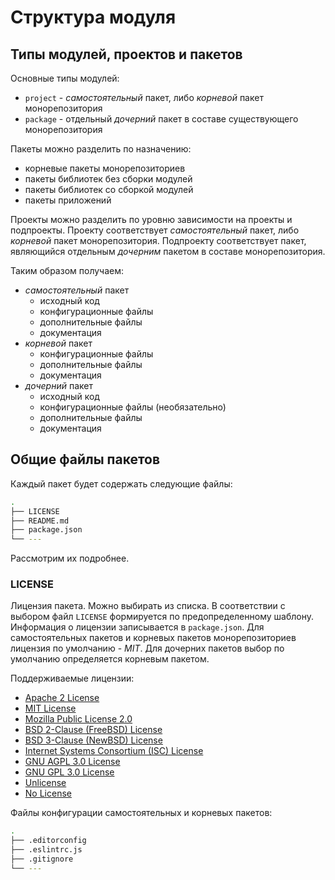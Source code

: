 # Структура модуля

## Типы модулей, проектов и пакетов

Основные типы модулей:

- `project` - _самостоятельный_ пакет, либо _корневой_ пакет монорепозитория
- `package` - отдельный _дочерний_ пакет в составе существующего монорепозитория

Пакеты можно разделить по назначению:

- корневые пакеты монорепозиториев
- пакеты библиотек без сборки модулей
- пакеты библиотек со сборкой модулей
- пакеты приложений

Проекты можно разделить по уровню зависимости на проекты и подпроекты. Проекту соответствует _самостоятельный_ пакет,
либо _корневой_ пакет монорепозитория. Подпроекту соответствует пакет, являющийся отдельным _дочерним_ пакетом в составе
монорепозитория.

Таким образом получаем:

- _самостоятельный_ пакет
  - исходный код
  - конфигурационные файлы
  - дополнительные файлы
  - документация
- _корневой_ пакет
  - конфигурационные файлы
  - дополнительные файлы
  - документация
- _дочерний_ пакет
  - исходный код
  - конфигурационные файлы (необязательно)
  - дополнительные файлы
  - документация

## Общие файлы пакетов

Каждый пакет будет содержать следующие файлы:

```bash
.
├── LICENSE
├── README.md
├── package.json
└── ---
```

Рассмотрим их подробнее.

### LICENSE

Лицензия пакета. Можно выбирать из списка. В соответствии с выбором файл `LICENSE` формируется по предопределенному
шаблону. Информация о лицензии записывается в `package.json`. Для самостоятельных пакетов и корневых пакетов
монорепозиториев лицензия по умолчанию - _MIT_. Для дочерних пакетов выбор по умолчанию определяется корневым пакетом.

Поддерживаемые лицензии:

- [Apache 2 License](http://choosealicense.com/licenses/apache/)
- [MIT License](http://choosealicense.com/licenses/mit/)
- [Mozilla Public License 2.0](http://choosealicense.com/licenses/mpl-2.0/)
- [BSD 2-Clause (FreeBSD) License](http://choosealicense.com/licenses/bsd/)
- [BSD 3-Clause (NewBSD) License](http://choosealicense.com/licenses/bsd-3-clause/)
- [Internet Systems Consortium (ISC) License](http://en.wikipedia.org/wiki/ISC_license)
- [GNU AGPL 3.0 License](http://choosealicense.com/licenses/agpl-3.0/)
- [GNU GPL 3.0 License](http://choosealicense.com/licenses/gpl-3.0/)
- [Unlicense](http://unlicense.org/)
- [No License](http://choosealicense.com/licenses/no-license/)

Файлы конфигурации самостоятельных и корневых пакетов:

```bash
.
├── .editorconfig
├── .eslintrc.js
├── .gitignore
└── ---
```
